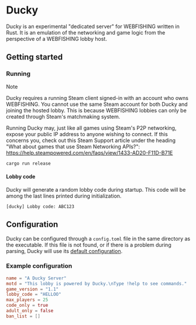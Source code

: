 # Ducky

Ducky is an experimental "dedicated server" for WEBFISHING written in Rust. It is an emulation of
the networking and game logic from the perspective of a WEBFISHING lobby host.

## Getting started

### Running

> [!NOTE]
> Ducky requires a running Steam client signed-in with an account who owns WEBFISHING. You cannot
> use the same Steam account for both Ducky and joining the hosted lobby. This is because WEBFISHING
> lobbies can only be created through Steam's matchmaking system.

Running Ducky may, just like all games using Steam's P2P networking, expose your public IP address
to anyone wishing to connect. If this concerns you, check out this Steam Support article under the
heading "What about games that use Steam Networking APIs?":
https://help.steampowered.com/en/faqs/view/1433-AD20-F11D-B71E

```bash
cargo run release
```

#### Lobby code

Ducky will generate a random lobby code during startup. This code will be among the last lines
printed during initialization.

```
[ducky] Lobby code: ABC123
```

## Configuration

Ducky can be configured through a `config.toml` file in the same directory as the executable. If
this file is not found, or if there is a problem during parsing, Ducky will use its [default
configuration](https://github.com/tma02/ducky/blob/master/src/config.rs#L12).

### Example configuration

```toml
name = "A Ducky Server"
motd = "This lobby is powered by Ducky.\nType !help to see commands."
game_version = "1.1"
lobby_code = "HELLOO"
max_players = 25
code_only = true
adult_only = false
ban_list = []
```

